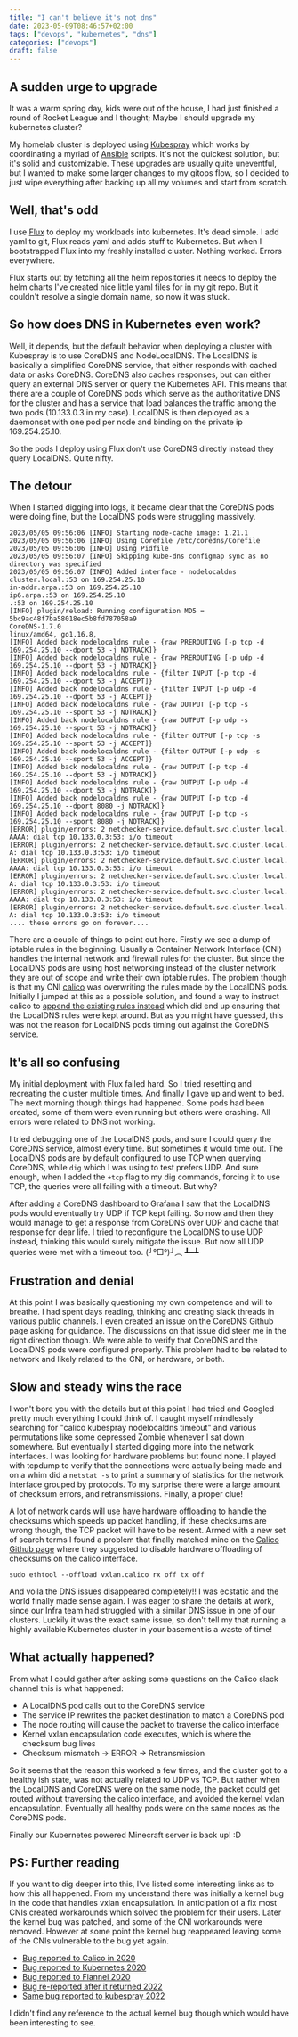 ```yaml
---
title: "I can't believe it's not dns"
date: 2023-05-09T08:46:57+02:00
tags: ["devops", "kubernetes", "dns"]
categories: ["devops"]
draft: false
---
```


## A sudden urge to upgrade
It was a warm spring day, kids were out of the house, I had just finished a
round of Rocket League and I thought; Maybe I should upgrade my kubernetes
cluster?

My homelab cluster is deployed using
[Kubespray](https://github.com/kubernetes-sigs/kubespray) which works by
coordinating a myriad of [Ansible](https://www.ansible.com/) scripts.
It's not the quickest solution, but it's solid and
customizable. These upgrades are usually quite uneventful, but I wanted to make
some larger changes to my gitops flow, so I decided to just wipe
everything after backing up all my volumes and start from scratch.

## Well, that's odd
I use [Flux](https://github.com/Fluxcd/flux2) to deploy my workloads into
kubernetes. It's dead simple. I add yaml to git, Flux reads yaml
and adds stuff to Kubernetes. But when I bootstrapped Flux into my freshly
installed cluster. Nothing worked. Errors everywhere.

Flux starts out by fetching all the helm repositories it needs to deploy the helm
charts I've created nice little yaml files for in my git repo. But it couldn't
resolve a single domain name, so now it was stuck.

## So how does DNS in Kubernetes even work?
Well, it depends, but the default behavior when deploying a cluster with Kubespray is to use CoreDNS
and NodeLocalDNS. The LocalDNS is basically a simplified CoreDNS service, that
either responds with cached data or asks CoreDNS. CoreDNS also caches responses,
but can either query an external DNS server or query the Kubernetes API.
This means that there are a couple of CoreDNS pods which serve
as the authoritative DNS for the cluster and has a service that load balances the
traffic among the two pods (10.133.0.3 in my case). LocalDNS is then deployed as
a daemonset with one pod per node and binding on the private ip 169.254.25.10.

So the pods I deploy using Flux don't use CoreDNS directly instead they query
LocalDNS. Quite nifty.

## The detour
When I started digging into logs, it became clear that the CoreDNS pods
were doing fine, but the LocalDNS pods were struggling massively.

```
2023/05/05 09:56:06 [INFO] Starting node-cache image: 1.21.1
2023/05/05 09:56:06 [INFO] Using Corefile /etc/coredns/Corefile
2023/05/05 09:56:06 [INFO] Using Pidfile
2023/05/05 09:56:07 [INFO] Skipping kube-dns configmap sync as no directory was specified
2023/05/05 09:56:07 [INFO] Added interface - nodelocaldns
cluster.local.:53 on 169.254.25.10
in-addr.arpa.:53 on 169.254.25.10
ip6.arpa.:53 on 169.254.25.10
.:53 on 169.254.25.10
[INFO] plugin/reload: Running configuration MD5 = 5bc9ac48f7ba58018ec5b8fd787058a9
CoreDNS-1.7.0
linux/amd64, go1.16.8,
[INFO] Added back nodelocaldns rule - {raw PREROUTING [-p tcp -d 169.254.25.10 --dport 53 -j NOTRACK]}
[INFO] Added back nodelocaldns rule - {raw PREROUTING [-p udp -d 169.254.25.10 --dport 53 -j NOTRACK]}
[INFO] Added back nodelocaldns rule - {filter INPUT [-p tcp -d 169.254.25.10 --dport 53 -j ACCEPT]}
[INFO] Added back nodelocaldns rule - {filter INPUT [-p udp -d 169.254.25.10 --dport 53 -j ACCEPT]}
[INFO] Added back nodelocaldns rule - {raw OUTPUT [-p tcp -s 169.254.25.10 --sport 53 -j NOTRACK]}
[INFO] Added back nodelocaldns rule - {raw OUTPUT [-p udp -s 169.254.25.10 --sport 53 -j NOTRACK]}
[INFO] Added back nodelocaldns rule - {filter OUTPUT [-p tcp -s 169.254.25.10 --sport 53 -j ACCEPT]}
[INFO] Added back nodelocaldns rule - {filter OUTPUT [-p udp -s 169.254.25.10 --sport 53 -j ACCEPT]}
[INFO] Added back nodelocaldns rule - {raw OUTPUT [-p tcp -d 169.254.25.10 --dport 53 -j NOTRACK]}
[INFO] Added back nodelocaldns rule - {raw OUTPUT [-p udp -d 169.254.25.10 --dport 53 -j NOTRACK]}
[INFO] Added back nodelocaldns rule - {raw OUTPUT [-p tcp -d 169.254.25.10 --dport 8080 -j NOTRACK]}
[INFO] Added back nodelocaldns rule - {raw OUTPUT [-p tcp -s 169.254.25.10 --sport 8080 -j NOTRACK]}
[ERROR] plugin/errors: 2 netchecker-service.default.svc.cluster.local. AAAA: dial tcp 10.133.0.3:53: i/o timeout
[ERROR] plugin/errors: 2 netchecker-service.default.svc.cluster.local. A: dial tcp 10.133.0.3:53: i/o timeout
[ERROR] plugin/errors: 2 netchecker-service.default.svc.cluster.local. AAAA: dial tcp 10.133.0.3:53: i/o timeout
[ERROR] plugin/errors: 2 netchecker-service.default.svc.cluster.local. A: dial tcp 10.133.0.3:53: i/o timeout
[ERROR] plugin/errors: 2 netchecker-service.default.svc.cluster.local. AAAA: dial tcp 10.133.0.3:53: i/o timeout
[ERROR] plugin/errors: 2 netchecker-service.default.svc.cluster.local. A: dial tcp 10.133.0.3:53: i/o timeout
.... these errors go on forever....
```

There are a couple of things to point out here. Firstly we see a dump of
iptable rules in the beginning. Usually a Container Network Interface (CNI)
handles the internal network and firewall rules for the cluster. But since the
LocalDNS pods
are using host networking instead of the cluster network they are out of scope
and write their own iptable rules. The problem though is that my CNI
[calico](https://www.tigera.io/project-calico/) was overwriting the rules made
by the LocalDNS pods.
Initially I jumped at this as a possible solution, and found a way to instruct
calico to [append the existing rules
instead](https://docs.tigera.io/calico/latest/reference/resources/felixconfig)
which did end up ensuring that the LocalDNS rules were kept around. But as you
might have guessed, this was not the reason for LocalDNS pods timing out
against the CoreDNS service.


## It's all so confusing
My initial deployment with Flux failed hard. So I tried resetting and recreating the
cluster multiple times. And finally I gave up and went to bed. The next morning
though things had happened. Some pods had been created, some of them were
even running but others were crashing. All errors were related to DNS not working.

I tried debugging one of the LocalDNS pods, and sure I could query the CoreDNS
service, almost every time. But sometimes it would time out. The LocalDNS pods
are by default configured to use TCP when querying CoreDNS, while `dig`
which I was using to test prefers UDP. And sure enough, when I added the `+tcp`
flag to my dig commands, forcing it to use TCP, the queries were all failing with a timeout. But why?

After adding a CoreDNS dashboard to Grafana I saw that the LocalDNS pods would eventually try
UDP if TCP kept failing. So now and then they would manage to get a response
from CoreDNS over UDP and cache that response for dear life. I tried to reconfigure the LocalDNS to
use UDP instead, thinking this would surely mitigate the issue. But now all UDP
queries were met with a timeout too. (╯°□°)╯︵ ┻━┻

## Frustration and denial
At this point I was basically questioning my own competence and will to breathe.
I had spent days reading, thinking and creating slack
threads in various public channels. I even created an issue on the CoreDNS Github page
asking for guidance.
The discussions on that issue did steer me in the right direction though. We
were able to verify that CoreDNS and the LocalDNS pods were configured properly.
This problem had to be related to network and likely related to the CNI, or hardware, or both.

## Slow and steady wins the race
I won't bore you with the details but at this point I had tried and Googled
pretty much everything I could think of. I caught myself mindlessly searching
for "calico kubespray nodelocaldns timeout" and various permutations like some
depressed Zombie whenever I sat down somewhere. But eventually I started digging
more into the network interfaces.
I was looking for hardware problems but found none.
I played with tcpdump to verify that the connections were actually
being made and on a whim did a `netstat -s` to print a summary of statistics for
the network interface grouped by protocols. To my surprise there were a large
amount of checksum errors, and retransmissions. Finally, a proper clue!

A lot of network cards will use have hardware offloading to handle
the checksums which speeds up packet handling, if these checksums are wrong
though, the TCP packet will have to be resent. Armed with a new set of search
terms I found a problem that finally matched mine on the [Calico Github
page](https://github.com/projectcalico/calico/issues/3145) where they suggested
to disable hardware offloading of checksums on the calico interface.

```
sudo ethtool --offload vxlan.calico rx off tx off
```
And voila the DNS issues disappeared completely!! I was ecstatic and the world finally
made sense again. I was eager to share the details at work, since our Infra team
had struggled with a similar DNS issue in one of our clusters. Luckily it was
the exact same issue, so don't tell my that running a highly available
Kubernetes cluster in your basement is a waste of time!

## What actually happened?
From what I could gather after asking some questions on the Calico slack channel
this is what happened:
  - A LocalDNS pod calls out to the CoreDNS service
  - The service IP rewrites the packet destination to match a CoreDNS pod
  - The node routing will cause the packet to traverse the calico interface
  - Kernel vxlan encapsulation code executes, which is where the checksum bug lives
  - Checksum mismatch -> ERROR -> Retransmission

So it seems that the reason this worked a few times, and the cluster got to a
healthy ish state, was not actually related to UDP vs TCP. But rather when the LocalDNS and CoreDNS were on the same node, the packet could get routed without traversing the calico interface, and
avoided the kernel vxlan encapsulation. Eventually all healthy pods were on the
same nodes as the CoreDNS pods.

Finally our Kubernetes powered Minecraft server is back up! :D


## PS: Further reading
If you want to dig deeper into this, I've listed some interesting links as to
how this all happened. From my understand there was initially a kernel bug in
the code that handles vxlan encapsulation. In anticipation of a fix most CNIs
created workarounds which solved the problem for their users. Later the kernel
bug was patched, and some of the CNI workarounds were removed. However at some
point the kernel bug reappeared leaving some of the CNIs vulnerable to the bug
yet again.

- [Bug reported to Calico in 2020](https://github.com/projectcalico/calico/issues/3795)
- [Bug reported to Kubernetes 2020](https://github.com/kubernetes/kubernetes/issues/98758)
- [Bug reported to Flannel 2020](https://github.com/flannel-io/flannel/issues/1279)
- [Bug re-reported after it returned 2022](https://github.com/projectcalico/calico/pull/6842)
- [Same bug reported to kubespray 2022](https://github.com/kubernetes-sigs/kubespray/issues/8992)

I didn't find any reference to the actual kernel bug though which would have
been interesting to see.
